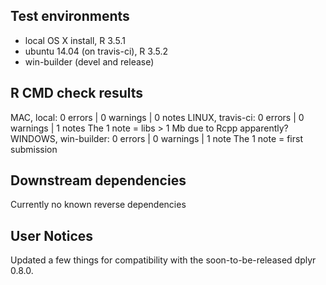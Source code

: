 ## Test environments
* local OS X install, R 3.5.1
* ubuntu 14.04 (on travis-ci), R 3.5.2
* win-builder (devel and release)

## R CMD check results

MAC, local: 0 errors | 0 warnings | 0 notes
LINUX, travis-ci: 0 errors | 0 warnings | 1 notes
  The 1 note = libs > 1 Mb due to Rcpp apparently?
WINDOWS, win-builder: 0 errors | 0 warnings | 1 note
  The 1 note = first submission

## Downstream dependencies

Currently no known reverse dependencies

## User Notices

Updated a few things for compatibility with the
soon-to-be-released dplyr 0.8.0.

